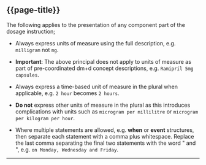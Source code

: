 ## {{page-title}}

The following applies to the presentation of any component part of the dosage instruction;

- Always express units of measure using the full description, e.g. `milligram` not `mg`.

- **Important**: The above principal does not apply to units of measure as part of pre-coordinated dm+d concept descriptions, e.g. `Ramipril 5mg capsules`.

- Always express a time-based unit of measure in the plural when applicable, e.g. `2 hour` becomes `2 hours`.

- **Do not** express other units of measure in the plural as this introduces complications with units such as `microgram per millilitre` or `microgram per kilogram per hour`.

- Where multiple statements are allowed, e.g. **when** or **event** structures, then separate each statement with a comma plus whitespace. Replace the last comma separating the final two statements with the word " and ", e.g. `on Monday, Wednesday and Friday`.

---